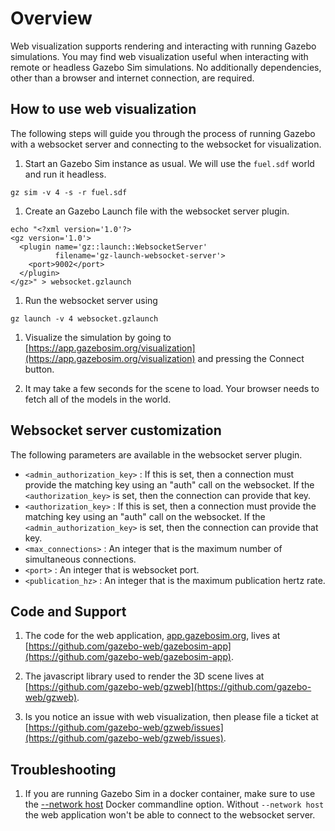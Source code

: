 # Overview

Web visualization supports rendering and interacting with running
Gazebo simulations. You may find web visualization useful
when interacting with remote or headless Gazebo Sim simulations. No
additionally dependencies, other than a browser and internet connection, are
required.

## How to use web visualization

The following steps will guide you through the process of running
Gazebo with a websocket server and connecting to the websocket for
visualization.

1. Start an Gazebo Sim instance as usual. We will use the `fuel.sdf`
   world and run it headless.
```
gz sim -v 4 -s -r fuel.sdf
```

1. Create an Gazebo Launch file with the websocket server plugin.
```
echo "<?xml version='1.0'?>
<gz version='1.0'>
  <plugin name='gz::launch::WebsocketServer'
          filename='gz-launch-websocket-server'>
    <port>9002</port>
  </plugin>
</gz>" > websocket.gzlaunch
```

1. Run the websocket server using
```
gz launch -v 4 websocket.gzlaunch
```

1. Visualize the simulation by going to
   [https://app.gazebosim.org/visualization](https://app.gazebosim.org/visualization) and pressing the Connect button.

1. It may take a few seconds for the scene to load. Your browser needs to
   fetch all of the models in the world.

## Websocket server customization

The following parameters are available in the websocket server plugin.

  * `<admin_authorization_key>` : If this is set, then a connection must provide the matching key using an "auth" call on the websocket. If the `<authorization_key>` is set, then the connection can provide that key.
  * `<authorization_key>` : If this is set, then a connection must provide the
matching key using an "auth" call on the websocket. If the `<admin_authorization_key>` is set, then the connection can provide that key.
  * `<max_connections>` : An integer that is the maximum number of simultaneous connections.
  * `<port>` : An integer that is websocket port.
  * `<publication_hz>` : An integer that is the maximum publication hertz rate.

## Code and Support

1. The code for the web application,
   [app.gazebosim.org](https://app.gazebosim.org), lives at
   [https://github.com/gazebo-web/gazebosim-app](https://github.com/gazebo-web/gazebosim-app).

1. The javascript library used to render the 3D scene lives at
   [https://github.com/gazebo-web/gzweb](https://github.com/gazebo-web/gzweb).

1. Is you notice an issue with web visualization, then please
   file a ticket at
   [https://github.com/gazebo-web/gzweb/issues](https://github.com/gazebo-web/gzweb/issues).

## Troubleshooting

1. If you are running Gazebo Sim in a docker container, make sure to
   use the [--network host](https://docs.docker.com/network/network-tutorial-host/) Docker commandline option. Without `--network host` the web application won't be able to connect to the websocket server.
